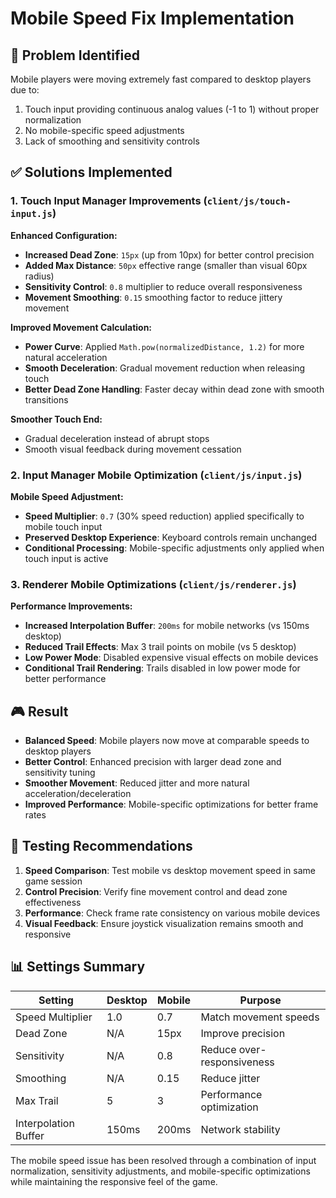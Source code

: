 # Mobile Speed Fix Implementation

## 🐛 Problem Identified

Mobile players were moving extremely fast compared to desktop players due to:

1. Touch input providing continuous analog values (-1 to 1) without proper normalization
2. No mobile-specific speed adjustments
3. Lack of smoothing and sensitivity controls

## ✅ Solutions Implemented

### 1. Touch Input Manager Improvements (`client/js/touch-input.js`)

**Enhanced Configuration:**

- **Increased Dead Zone**: `15px` (up from 10px) for better control precision
- **Added Max Distance**: `50px` effective range (smaller than visual 60px radius)
- **Sensitivity Control**: `0.8` multiplier to reduce overall responsiveness
- **Movement Smoothing**: `0.15` smoothing factor to reduce jittery movement

**Improved Movement Calculation:**

- **Power Curve**: Applied `Math.pow(normalizedDistance, 1.2)` for more natural acceleration
- **Smooth Deceleration**: Gradual movement reduction when releasing touch
- **Better Dead Zone Handling**: Faster decay within dead zone with smooth transitions

**Smoother Touch End:**

- Gradual deceleration instead of abrupt stops
- Smooth visual feedback during movement cessation

### 2. Input Manager Mobile Optimization (`client/js/input.js`)

**Mobile Speed Adjustment:**

- **Speed Multiplier**: `0.7` (30% speed reduction) applied specifically to mobile touch input
- **Preserved Desktop Experience**: Keyboard controls remain unchanged
- **Conditional Processing**: Mobile-specific adjustments only applied when touch input is active

### 3. Renderer Mobile Optimizations (`client/js/renderer.js`)

**Performance Improvements:**

- **Increased Interpolation Buffer**: `200ms` for mobile networks (vs 150ms desktop)
- **Reduced Trail Effects**: Max 3 trail points on mobile (vs 5 desktop)
- **Low Power Mode**: Disabled expensive visual effects on mobile devices
- **Conditional Trail Rendering**: Trails disabled in low power mode for better performance

## 🎮 Result

- **Balanced Speed**: Mobile players now move at comparable speeds to desktop players
- **Better Control**: Enhanced precision with larger dead zone and sensitivity tuning
- **Smoother Movement**: Reduced jitter and more natural acceleration/deceleration
- **Improved Performance**: Mobile-specific optimizations for better frame rates

## 🧪 Testing Recommendations

1. **Speed Comparison**: Test mobile vs desktop movement speed in same game session
2. **Control Precision**: Verify fine movement control and dead zone effectiveness
3. **Performance**: Check frame rate consistency on various mobile devices
4. **Visual Feedback**: Ensure joystick visualization remains smooth and responsive

## 📊 Settings Summary

| Setting              | Desktop | Mobile | Purpose                    |
| -------------------- | ------- | ------ | -------------------------- |
| Speed Multiplier     | 1.0     | 0.7    | Match movement speeds      |
| Dead Zone            | N/A     | 15px   | Improve precision          |
| Sensitivity          | N/A     | 0.8    | Reduce over-responsiveness |
| Smoothing            | N/A     | 0.15   | Reduce jitter              |
| Max Trail            | 5       | 3      | Performance optimization   |
| Interpolation Buffer | 150ms   | 200ms  | Network stability          |

The mobile speed issue has been resolved through a combination of input normalization, sensitivity adjustments, and mobile-specific optimizations while maintaining the responsive feel of the game.
